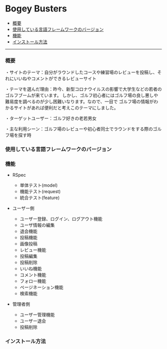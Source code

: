 # Bogey Busters
<!--トップページの画像-->

* [概要](#概要)
* [使用している言語フレームワークのバージョン](＃使用している言語フレームワークのバージョン)
* [機能](#機能)
* [インストール方法](#インストール方法)

---

### 概要
・サイトのテーマ：自分がラウンドしたコースや練習場のレビューを投稿し、それにいいねやコメントができるレビューサイト

・テーマを選んだ理由：昨今、新型コロナウイルスの影響で大学生などの若者のゴルフブームが来ています。
しかし、ゴルフ初心者にはゴルフ場の良し悪しや難易度を調べるのが少し困難いなります。なので、一目で
ゴルフ場の情報がわかるサイトがあれば便利だと考えこのテーマにしました。

・ターゲットユーザー：ゴルフ好きの老若男女

・主な利用シーン：ゴルフ場のレビューや初心者同士でラウンドをする際のゴルフ場を探す時


### 使用している言語フレームワークのバージョン
<!--あとで-->


### 機能
- RSpec
  - 単体テスト(model)
  - 機能テスト(request)
  - 統合テスト(feature)
- ユーザー側
  - ユーザー登録、ログイン、ログアウト機能
  - ユーザ情報の編集
  - 退会機能
  - 投稿機能
  - 画像投稿
  - レビュー機能
  - 投稿編集
  - 投稿削除
  - いいね機能
  - コメント機能
  - フォロー機能
  - ページネーション機能
  - 検索機能

- 管理者側
  - ユーザー管理機能
  - ユーザー退会
  - 投稿削除


### インストール方法
<!--あとで-->
